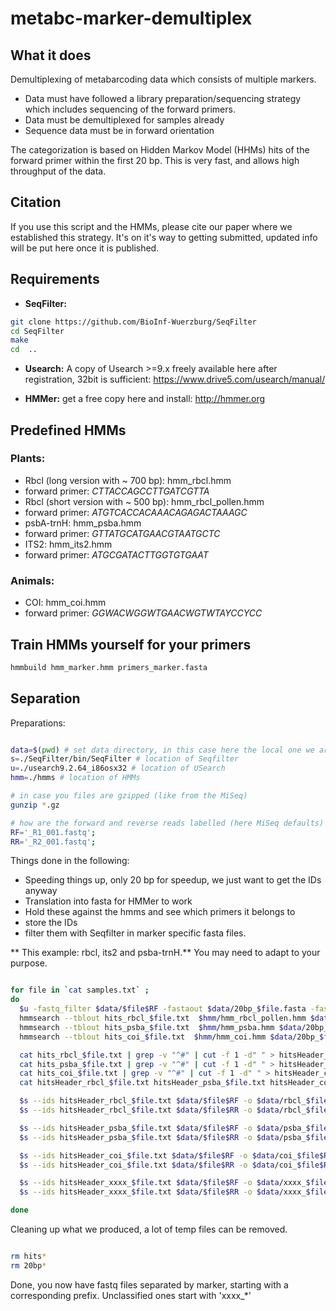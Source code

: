 # metabc-marker-demultiplex

## What it does

Demultiplexing of metabarcoding data which consists of multiple markers.
* Data must have followed a library preparation/sequencing strategy which includes sequencing of the forward primers.
* Data must be demultiplexed for samples already
* Sequence data must be in forward orientation

The categorization is based on Hidden Markov Model (HHMs) hits of the forward primer within the first 20 bp. This is very fast, and allows high throughput of the data.

## Citation

If you use this script and the HMMs, please cite our paper where we established this strategy. It's on it's way to getting submitted, updated info will be put here once it is published.

## Requirements

* **SeqFilter:**

```sh
git clone https://github.com/BioInf-Wuerzburg/SeqFilter
cd SeqFilter
make
cd  ..

```
* **Usearch:** A copy of Usearch >=9.x freely available here after registration, 32bit is sufficient: https://www.drive5.com/usearch/manual/

* **HMMer:** get a free copy here and install: http://hmmer.org

## Predefined HMMs

### Plants:

* Rbcl (long version with ~ 700 bp): hmm_rbcl.hmm
 * forward primer: *CTTACCAGCCTTGATCGTTA*
* Rbcl (short version with ~ 500 bp): hmm_rbcl_pollen.hmm
 * forward primer: *ATGTCACCACAAACAGAGACTAAAGC*
* psbA-trnH: hmm_psba.hmm
 * forward primer: *GTTATGCATGAACGTAATGCTC*
* ITS2: hmm_its2.hmm
 * forward primer: *ATGCGATACTTGGTGTGAAT*

### Animals:

* COI: hmm_coi.hmm
 * forward primer: *GGWACWGGWTGAACWGTWTAYCCYCC*

## Train HMMs yourself for your primers

```sh
hmmbuild hmm_marker.hmm primers_marker.fasta

```

## Separation

Preparations:

```sh

data=$(pwd) # set data directory, in this case here the local one we are in:
s=./SeqFilter/bin/SeqFilter # location of Seqfilter
u=./usearch9.2.64_i86osx32 # location of USearch
hmm=./hmms # location of HMMs

# in case you files are gzipped (like from the MiSeq)
gunzip *.gz

# how are the forward and reverse reads labelled (here MiSeq defaults)
RF='_R1_001.fastq';
RR='_R2_001.fastq';
```

Things done in the following:
* Speeding things up, only 20 bp for speedup, we just want to get the IDs anyway
* Translation into fasta for HMMer to work
* Hold these against the hmms and see which primers it belongs to
* store the IDs
* filter them with Seqfilter in marker specific fasta files.

** This example: rbcl, its2 and psba-trnH.** 
You may need to adapt to your purpose.

```sh

for file in `cat samples.txt` ;
do
  $u -fastq_filter $data/$file$RF -fastaout $data/20bp_$file.fasta -fastq_trunclen 20
  hmmsearch --tblout hits_rbcl_$file.txt  $hmm/hmm_rbcl_pollen.hmm $data/20bp_$file.fasta
  hmmsearch --tblout hits_psba_$file.txt  $hmm/hmm_psba.hmm $data/20bp_$file.fasta
  hmmsearch --tblout hits_coi_$file.txt  $hmm/hmm_coi.hmm $data/20bp_$file.fasta

  cat hits_rbcl_$file.txt | grep -v "^#" | cut -f 1 -d" " > hitsHeader_rbcl_$file.txt
  cat hits_psba_$file.txt | grep -v "^#" | cut -f 1 -d" " > hitsHeader_psba_$file.txt
  cat hits_coi_$file.txt | grep -v "^#" | cut -f 1 -d" " > hitsHeader_coi_$file.txt
  cat hitsHeader_rbcl_$file.txt hitsHeader_psba_$file.txt hitsHeader_coi_$file.txt  > hitsHeader_xxxx_$file.txt

  $s --ids hitsHeader_rbcl_$file.txt $data/$file$RF -o $data/rbcl_$file$RF
  $s --ids hitsHeader_rbcl_$file.txt $data/$file$RR -o $data/rbcl_$file$RR

  $s --ids hitsHeader_psba_$file.txt $data/$file$RF -o $data/psba_$file$RF
  $s --ids hitsHeader_psba_$file.txt $data/$file$RR -o $data/psba_$file$RR

  $s --ids hitsHeader_coi_$file.txt $data/$file$RF -o $data/coi_$file$RF
  $s --ids hitsHeader_coi_$file.txt $data/$file$RR -o $data/coi_$file$RR

  $s --ids hitsHeader_xxxx_$file.txt $data/$file$RF -o $data/xxxx_$file$RF --ids-exclude
  $s --ids hitsHeader_xxxx_$file.txt $data/$file$RR -o $data/xxxx_$file$RR --ids-exclude

done
```

Cleaning up what we produced, a lot of temp files can be removed.

```sh

rm hits*
rm 20bp*

```

Done, you now have fastq files separated by marker, starting with a corresponding prefix. Unclassified ones start with 'xxxx_*'
